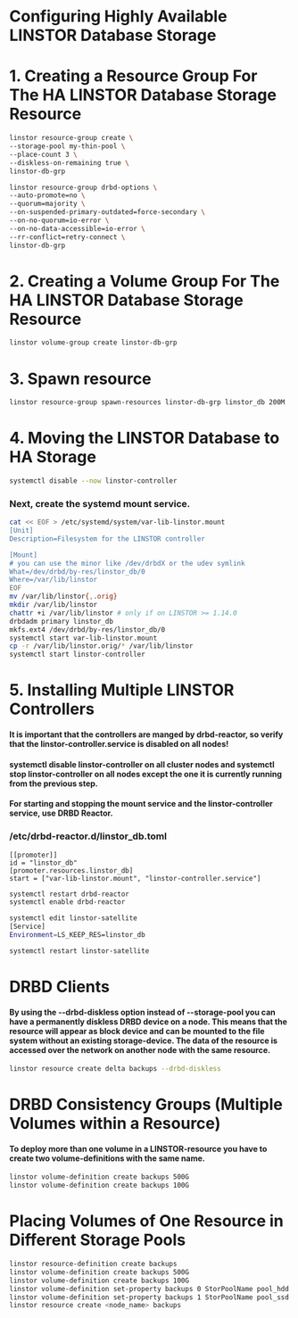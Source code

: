 # Configuring Highly Available LINSTOR Database Storage
# 1. Creating a Resource Group For The HA LINSTOR Database Storage Resource
```bash
linstor resource-group create \
--storage-pool my-thin-pool \
--place-count 3 \
--diskless-on-remaining true \
linstor-db-grp
```
```bash
linstor resource-group drbd-options \
--auto-promote=no \
--quorum=majority \
--on-suspended-primary-outdated=force-secondary \
--on-no-quorum=io-error \
--on-no-data-accessible=io-error \
--rr-conflict=retry-connect \
linstor-db-grp
```
# 2. Creating a Volume Group For The HA LINSTOR Database Storage Resource
```bash
linstor volume-group create linstor-db-grp
```
# 3. Spawn resource
```bash
linstor resource-group spawn-resources linstor-db-grp linstor_db 200M
```
# 4. Moving the LINSTOR Database to HA Storage
```bash
systemctl disable --now linstor-controller
```
###  Next, create the systemd mount service.
```bash
cat << EOF > /etc/systemd/system/var-lib-linstor.mount
[Unit]
Description=Filesystem for the LINSTOR controller

[Mount]
# you can use the minor like /dev/drbdX or the udev symlink
What=/dev/drbd/by-res/linstor_db/0
Where=/var/lib/linstor
EOF
mv /var/lib/linstor{,.orig}
mkdir /var/lib/linstor
chattr +i /var/lib/linstor # only if on LINSTOR >= 1.14.0
drbdadm primary linstor_db
mkfs.ext4 /dev/drbd/by-res/linstor_db/0
systemctl start var-lib-linstor.mount
cp -r /var/lib/linstor.orig/* /var/lib/linstor
systemctl start linstor-controller
```

# 5.  Installing Multiple LINSTOR Controllers
####  It is important that the controllers are manged by drbd-reactor, so verify that the linstor-controller.service is disabled on all nodes! 
#### systemctl disable linstor-controller on all cluster nodes and systemctl stop linstor-controller on all nodes except the one it is currently running from the previous step.
#### For starting and stopping the mount service and the linstor-controller service, use DRBD Reactor.

### /etc/drbd-reactor.d/linstor_db.toml
```text
[[promoter]]
id = "linstor_db"
[promoter.resources.linstor_db]
start = ["var-lib-linstor.mount", "linstor-controller.service"]
```
```bash
systemctl restart drbd-reactor
systemctl enable drbd-reactor

systemctl edit linstor-satellite
[Service]
Environment=LS_KEEP_RES=linstor_db
```

```bash 
systemctl restart linstor-satellite
```

# DRBD Clients
#### By using the --drbd-diskless option instead of --storage-pool you can have a permanently diskless DRBD device on a node. This means that the resource will appear as block device and can be mounted to the file system without an existing storage-device. The data of the resource is accessed over the network on another node with the same resource.

```bash
linstor resource create delta backups --drbd-diskless
```

#  DRBD Consistency Groups (Multiple Volumes within a Resource)
#### To deploy more than one volume in a LINSTOR-resource you have to create two volume-definitions with the same name.
```bash
linstor volume-definition create backups 500G
linstor volume-definition create backups 100G
```

# Placing Volumes of One Resource in Different Storage Pools
```bash
linstor resource-definition create backups
linstor volume-definition create backups 500G
linstor volume-definition create backups 100G
linstor volume-definition set-property backups 0 StorPoolName pool_hdd
linstor volume-definition set-property backups 1 StorPoolName pool_ssd
linstor resource create <node_name> backups
```

